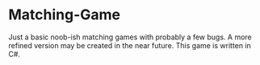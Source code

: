 # Matching-Game
Just a basic noob-ish matching games with probably a few bugs. A more refined version may be created in the near future. This game is written in C#. 
